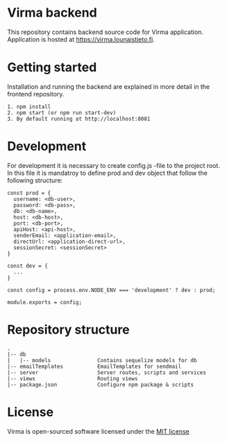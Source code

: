 # Virma backend
This repository contains backend source code for Virma application. Application is hosted at https://virma.lounaistieto.fi.

# Getting started
Installation and running the backend are explained in more detail in the frontend repository.

```
1. npm install
2. npm start (or npm run start-dev)
3. By default running at http://localhost:8081
```

# Development
For development it is necessary to create config.js -file to the project root. In this file it is mandatroy to define prod and dev object that follow the following structure:

```
const prod = {
  username: <db-user>,
  password: <db-pass>,
  db: <db-name>,
  host: <db-host>,
  port: <db-port>,
  apiHost: <api-host>,
  senderEmail: <application-email>,
  directUrl: <application-direct-url>,
  sessionSecret: <sessionSecret>
}

const dev = {
  ...
}

const config = process.env.NODE_ENV === 'development' ? dev : prod;

module.exports = config;
```

# Repository structure

```
.
|-- db
|   |-- models               Contains sequelize models for db
|-- emailTemplates           EmailTemplates for sendmail
|-- server                   Server routes, scripts and services
|-- views                    Routing views
|-- package.json             Configure npm package & scripts
```

# License
Virma is open-sourced software licensed under the [MIT license](https://opensource.org/licenses/MIT)
